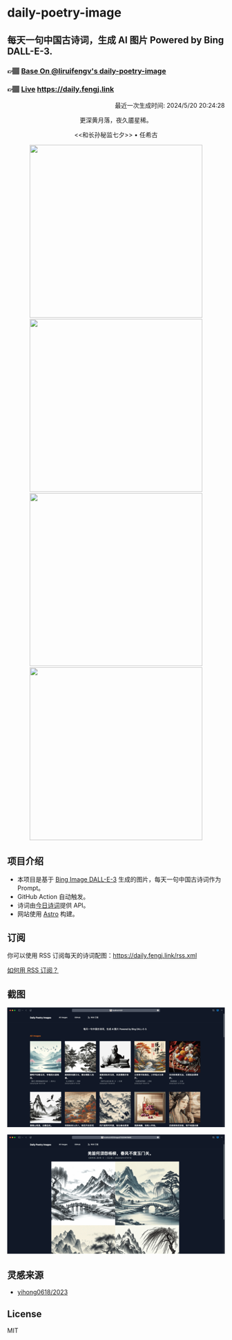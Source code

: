 
# daily-poetry-image

## 每天一句中国古诗词，生成 AI 图片 Powered by Bing DALL-E-3.

### 👉🏽 [Base On @liruifengv's daily-poetry-image](https://github.com/liruifengv/daily-poetry-image)

### 👉🏽 [Live](https://daily.fengj.link) https://daily.fengj.link

<p align="right">
  最近一次生成时间: 2024/5/20 20:24:28
</p>
<p align="center">
更深黄月落，夜久靥星稀。
</p>
<p align="center">
<<和长孙秘监七夕>> • 任希古
</p>
<p align="center">
<img src="https://tse4.mm.bing.net/th/id/OIG3.FFs0vozK5eWiIKhKb.2A" height="400" width="400" />
<img src="https://tse4.mm.bing.net/th/id/OIG3.aHh7OgBWiNaDCftZ3pge" height="400" width="400" />
<img src="https://tse4.mm.bing.net/th/id/OIG3.1sq0yCjmyo80fOFjqyJf" height="400" width="400" />
<img src="https://tse4.mm.bing.net/th/id/OIG3.oBPhFJO4qu7jU5iA3UiI" height="400" width="400" />
</p>

## 项目介绍

-   本项目是基于 [Bing Image DALL-E-3](https://www.bing.com/images/create) 生成的图片，每天一句中国古诗词作为 Prompt。
-   GitHub Action 自动触发。
-   诗词由[今日诗词](https://www.jinrishici.com/)提供 API。
-   网站使用 [Astro](https://astro.build) 构建。

## 订阅

你可以使用 RSS 订阅每天的诗词配图：https://daily.fengj.link/rss.xml

[如何用 RSS 订阅？](https://zhuanlan.zhihu.com/p/55026716)

## 截图

![图片列表](./screenshots/Snipaste_2023-12-28_21-00-26.png)

![图片详情](./screenshots/Snipaste_2023-12-28_21-00-53.png)

## 灵感来源

-   [yihong0618/2023](https://github.com/yihong0618/2023)

## License

MIT
